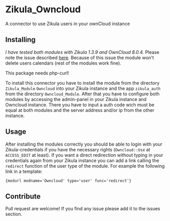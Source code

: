 Zikula_Owncloud
===============

A connector to use Zikula users in your ownCloud instance


Installing
----------

_I have tested both modules with Zikula 1.3.9 and OwnCloud 8.0.4._
Please note the issue described [here](https://github.com/owncloud/calendar/pull/814). Because of this issue the module won't delete users calendars (rest of the modules work fine).

This package needs php-curl!

To install this connector you have to install the module from the directory ```Zikula_Module``` ```Owncloud``` into your Zikula instance and the app ```zikula_auth``` from the directory ```Owncloud_Module```.
After that you have to configure both modules by accessing the admin-panel in your Zikula instance and Owncloud instance. There you have to input a auth code wich must be equal at both modules and the server address and/or ip from the other instance.

Usage
-----

After installing the modules correctly you should be able to login with your Zikula-credentials if you have the necessary rights (```Owncloud::Use``` at ```ACCESS_EDIT``` at least). If you want a direct redirection without typing in your credentials again from your Zikula instance you can add a link calling the ```redirect``` function of the user type of the module. For example the following link in a template:
```smarty
{modurl modname='Owncloud' type='user' func='redirect'}
```


Contribute
----------

Pull request are welcome! If you find any issue please add it to the issues section.
